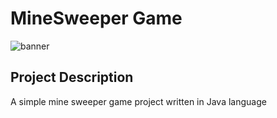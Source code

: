 # MineSweeper Game
![banner](https://minesweeper.online/img/homepage/beginner.png)
## Project Description
A simple mine sweeper game project written in Java language
